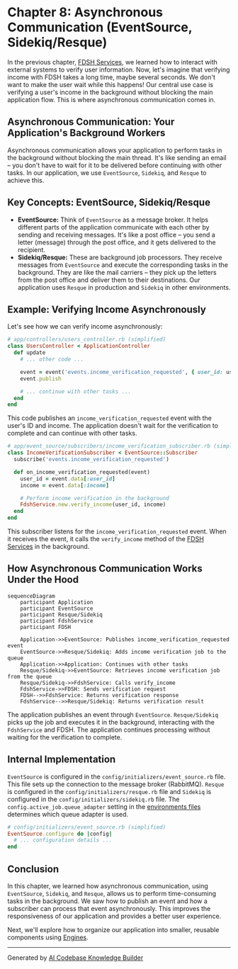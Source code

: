 # Chapter 8: Asynchronous Communication (EventSource, Sidekiq/Resque)

In the previous chapter, [FDSH Services](07_fdsh_services.md), we learned how to interact with external systems to verify user information. Now, let's imagine that verifying income with FDSH takes a long time, maybe several seconds.  We don't want to make the user wait while this happens! Our central use case is verifying a user's income in the background without blocking the main application flow. This is where asynchronous communication comes in.

## Asynchronous Communication: Your Application's Background Workers

Asynchronous communication allows your application to perform tasks in the background without blocking the main thread. It's like sending an email – you don't have to wait for it to be delivered before continuing with other tasks.  In our application, we use `EventSource`, `Sidekiq`, and `Resque` to achieve this.

## Key Concepts: EventSource, Sidekiq/Resque

* **EventSource:**  Think of `EventSource` as a message broker. It helps different parts of the application communicate with each other by sending and receiving messages.  It's like a post office – you send a letter (message) through the post office, and it gets delivered to the recipient.
* **Sidekiq/Resque:** These are background job processors. They receive messages from `EventSource` and execute the corresponding tasks in the background.  They are like the mail carriers – they pick up the letters from the post office and deliver them to their destinations.  Our application uses `Resque` in production and `Sidekiq` in other environments.

## Example: Verifying Income Asynchronously

Let's see how we can verify income asynchronously:

```ruby
# app/controllers/users_controller.rb (simplified)
class UsersController < ApplicationController
  def update
    # ... other code ...

    event = event('events.income_verification_requested', { user_id: user.id, income: user.reported_income })
    event.publish

    # ... continue with other tasks ...
  end
end
```

This code publishes an `income_verification_requested` event with the user's ID and income.  The application doesn't wait for the verification to complete and can continue with other tasks.

```ruby
# app/event_source/subscribers/income_verification_subscriber.rb (simplified)
class IncomeVerificationSubscriber < EventSource::Subscriber
  subscribe('events.income_verification_requested')

  def on_income_verification_requested(event)
    user_id = event.data[:user_id]
    income = event.data[:income]

    # Perform income verification in the background
    FdshService.new.verify_income(user_id, income)
  end
end
```

This subscriber listens for the `income_verification_requested` event. When it receives the event, it calls the `verify_income` method of the [FDSH Services](07_fdsh_services.md) in the background.

## How Asynchronous Communication Works Under the Hood

```mermaid
sequenceDiagram
    participant Application
    participant EventSource
    participant Resque/Sidekiq
    participant FdshService
    participant FDSH

    Application->>EventSource: Publishes income_verification_requested event
    EventSource->>Resque/Sidekiq: Adds income verification job to the queue
    Application->>Application: Continues with other tasks
    Resque/Sidekiq->>EventSource: Retrieves income verification job from the queue
    Resque/Sidekiq->>FdshService: Calls verify_income
    FdshService->>FDSH: Sends verification request
    FDSH-->>FdshService: Returns verification response
    FdshService-->>Resque/Sidekiq: Returns verification result
```

The application publishes an event through `EventSource`. `Resque/Sidekiq` picks up the job and executes it in the background, interacting with the `FdshService` and FDSH.  The application continues processing without waiting for the verification to complete.

## Internal Implementation

`EventSource` is configured in the `config/initializers/event_source.rb` file.  This file sets up the connection to the message broker (RabbitMQ).  `Resque` is configured in the `config/initializers/resque.rb` file and `Sidekiq` is configured in the `config/initializers/sidekiq.rb` file.  The `config.active_job.queue_adapter` setting in the [environments files](environments/production.rb) determines which queue adapter is used.

```ruby
# config/initializers/event_source.rb (simplified)
EventSource.configure do |config|
  # ... configuration details ...
end
```

## Conclusion

In this chapter, we learned how asynchronous communication, using `EventSource`, `Sidekiq`, and `Resque`, allows us to perform time-consuming tasks in the background. We saw how to publish an event and how a subscriber can process that event asynchronously. This improves the responsiveness of our application and provides a better user experience.

Next, we'll explore how to organize our application into smaller, reusable components using [Engines](09_engines.md).


---

Generated by [AI Codebase Knowledge Builder](https://github.com/The-Pocket/Tutorial-Codebase-Knowledge)